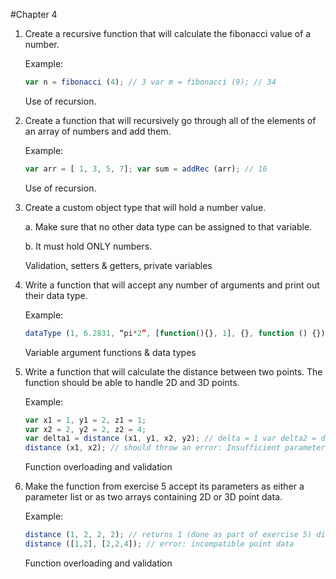 #Chapter 4

1. Create a recursive function that will calculate the fibonacci value of a number. 

    Example: 
    ```javascript
    var n = fibonacci (4); // 3 var m = fibonacci (9); // 34 
    ```
    Use of recursion. 

2. Create a function that will recursively go through all of the elements of an array of numbers and add them. 

    Example: 
    ```javascript
    var arr = [ 1, 3, 5, 7]; var sum = addRec (arr); // 16 
    ```
    Use of recursion. 

3. Create a custom object type that will hold a number value.  

    a. Make sure that no other data type can be assigned to that variable.  
    
    b. It must hold ONLY numbers.  
    
    Validation, setters & getters, private variables 

4. Write a function that will accept any number of arguments and print out their data type. 

    Example: 
    ```javascript
    dataType (1, 6.2831, “pi*2”, [function(){}, 1], {}, function () {});  // number, float, string, array, object, function 
    ```
    
    Variable argument functions & data types 

5. Write a function that will calculate the distance between two points. The function should be able to handle 2D and 3D points. 

    Example: 
    ```javascript
    var x1 = 1, y1 = 2, z1 = 1; 
    var x2 = 2, y2 = 2, z2 = 4; 
    var delta1 = distance (x1, y1, x2, y2); // delta = 1 var delta2 = distance (x1, y1, z1, x2, y2, z2); // delta = 3.1622… 
    distance (x1, x2); // should throw an error: Insufficient parameters 
    ```
    Function overloading and validation

6. Make the function from exercise 5 accept its parameters as either a parameter list or as two arrays containing 2D or 3D point data.  

    Example: 
    ```javascript
    distance (1, 2, 2, 2); // returns 1 (done as part of exercise 5) distance ([1,2], [2,2]); // returns 1 
    distance ([1,2], [2,2,4]); // error: incompatible point data 
    ```
    
    Function overloading and validation 
